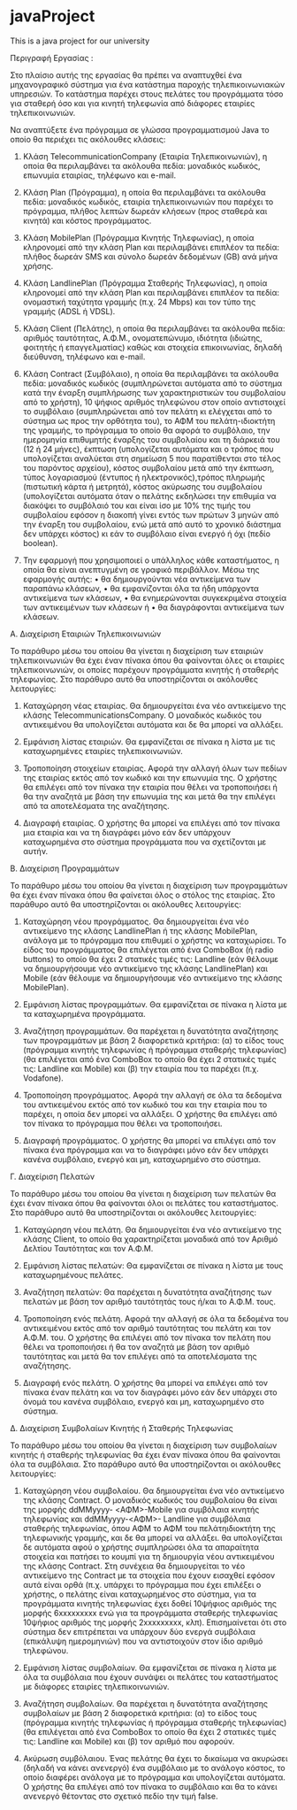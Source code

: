 # javaProject
This is a java project for our university

Περιγραφή Εργασίας :


Στο πλαίσιο αυτής της εργασίας θα πρέπει να αναπτυχθεί ένα μηχανογραφικό σύστημα για ένα
κατάστημα παροχής τηλεπικοινωνιακών υπηρεσιών. Το κατάστημα παρέχει στους πελάτες του
προγράμματα τόσο για σταθερή όσο και για κινητή τηλεφωνία από διάφορες εταιρίες
τηλεπικοινωνιών.

Να αναπτύξετε ένα πρόγραµµα σε γλώσσα προγραµµατισµού Java το οποίο θα περιέχει τις
ακόλουθες κλάσεις:

1. Κλάση TelecommunicationCompany (Εταιρία Τηλεπικοινωνιών), η οποία θα περιλαμβάνει
τα ακόλουθα πεδία: μοναδικός κωδικός, επωνυμία εταιρίας, τηλέφωνο και e-mail.

2. Κλάση Plan (Πρόγραμμα), η οποία θα περιλαμβάνει τα ακόλουθα πεδία: μοναδικός κωδικός,
εταιρία τηλεπικοινωνιών που παρέχει το πρόγραμμα, πλήθος λεπτών δωρεάν κλήσεων
(προς σταθερά και κινητά) και κόστος προγράμματος.

3. Κλάση MobilePlan (Πρόγραμμα Κινητής Τηλεφωνίας), η οποία κληρονομεί από την κλάση
Plan και περιλαμβάνει επιπλέον τα πεδία: πλήθος δωρεάν SMS και σύνολο δωρεάν
δεδομένων (GB) ανά μήνα χρήσης.

4. Κλάση LandlinePlan (Πρόγραμμα Σταθερής Τηλεφωνίας), η οποία κληρονομεί από την
κλάση Plan και περιλαμβάνει επιπλέον τα πεδία: ονομαστική ταχύτητα γραμμής (π.χ. 24
Mbps) και τον τύπο της γραμμής (ADSL ή VDSL).

5. Κλάση Client (Πελάτης), η οποία θα περιλαμβάνει τα ακόλουθα πεδία: αριθμός ταυτότητας,
Α.Φ.Μ., ονοματεπώνυμο, ιδιότητα (ιδιώτης, φοιτητής ή επαγγελματίας) καθώς και στοιχεία
επικοινωνίας, δηλαδή διεύθυνση, τηλέφωνο και e-mail. 


6. Κλάση Contract (Συμβόλαιο), η οποία θα περιλαμβάνει τα ακόλουθα πεδία: μοναδικός
κωδικός (συμπληρώνεται αυτόματα από το σύστημα κατά την έναρξη συμπλήρωσης των
χαρακτηριστικών του συμβολαίου από το χρήστη), 10 ψήφιος αριθμός τηλεφώνου στον
οποίο αντιστοιχεί το συμβόλαιο (συμπληρώνεται από τον πελάτη κι ελέγχεται από το
σύστημα ως προς την ορθότητα του), το ΑΦΜ του πελάτη-ιδιοκτήτη της γραμμής, το
πρόγραμμα το οποίο θα αφορά το συμβόλαιο, την ημερομηνία επιθυμητής έναρξης του
συμβολαίου και τη διάρκειά του (12 ή 24 μήνες), έκπτωση (υπολογίζεται αυτόματα και ο
τρόπος που υπολογίζεται αναλύεται στη σημείωση 5 που παρατίθενται στο τέλος του
παρόντος αρχείου), κόστος συμβολαίου μετά από την έκπτωση, τύπος λογαριασμού
(έντυπος ή ηλεκτρονικός),τρόπος πληρωμής (πιστωτική κάρτα ή μετρητά), κόστος ακύρωσης
του συμβολαίου (υπολογίζεται αυτόματα όταν ο πελάτης εκδηλώσει την επιθυμία να
διακόψει το συμβόλαιό του και είναι ίσο με 10% της τιμής του συμβολαίου εφόσον η
διακοπή γίνει εντός των πρώτων 3 μηνών από την έναρξη του συμβολαίου, ενώ μετά από
αυτό το χρονικό διάστημα δεν υπάρχει κόστος) κι εάν το συμβόλαιο είναι ενεργό ή όχι (πεδίο
boolean).


7. Την εφαρμογή που χρησιμοποιεί ο υπάλληλος κάθε καταστήματος, η οποία θα είναι
ανεπτυγμένη σε γραφικό περιβάλλον. Μέσω της εφαρμογής αυτής:
• θα δημιουργούνται νέα αντικείμενα των παραπάνω κλάσεων,
• θα εμφανίζονται όλα τα ήδη υπάρχοντα αντικείμενα των κλάσεων,
• θα ενημερώνονται συγκεκριμένα στοιχεία των αντικειμένων των κλάσεων ή
• θα διαγράφονται αντικείμενα των κλάσεων.







Α. Διαχείριση Εταιριών Τηλεπικοινωνιών

Το παράθυρο μέσω του οποίου θα γίνεται η διαχείριση των εταιριών τηλεπικοινωνιών θα
έχει έναν πίνακα όπου θα φαίνονται όλες οι εταιρίες τηλεπικοινωνιών, οι οποίες παρέχουν
προγράμματα κινητής ή σταθερής τηλεφωνίας. Στο παράθυρο αυτό θα υποστηρίζονται οι
ακόλουθες λειτουργίες:

1. Καταχώρηση νέας εταιρίας. Θα δημιουργείται ένα νέο αντικείμενο της κλάσης
TelecommunicationsCompany. Ο μοναδικός κωδικός του αντικειμένου θα
υπολογίζεται αυτόματα και δε θα μπορεί να αλλάξει.

2. Εμφάνιση λίστας εταιριών. Θα εμφανίζεται σε πίνακα η λίστα με τις καταχωρημένες
εταιρίες τηλεπικοινωνιών.

3. Τροποποίηση στοιχείων εταιρίας. Αφορά την αλλαγή όλων των πεδίων της εταιρίας
εκτός από τον κωδικό και την επωνυμία της. Ο χρήστης θα επιλέγει από τον πίνακα
την εταιρία που θέλει να τροποποιήσει ή θα την αναζητά με βάση την επωνυμία της
και μετά θα την επιλέγει από τα αποτελέσματα της αναζήτησης.

4. Διαγραφή εταιρίας. Ο χρήστης θα μπορεί να επιλέγει από τον πίνακα μια εταιρία
και να τη διαγράφει μόνο εάν δεν υπάρχουν καταχωρημένα στο σύστημα
προγράμματα που να σχετίζονται με αυτήν.


Β. Διαχείριση Προγραμμάτων

Το παράθυρο μέσω του οποίου θα γίνεται η διαχείριση των προγραμμάτων θα έχει έναν
πίνακα όπου θα φαίνεται όλος ο στόλος της εταιρίας. Στο παράθυρο αυτό θα υποστηρίζονται
οι ακόλουθες λειτουργίες:

1. Καταχώρηση νέου προγράμματος. Θα δημιουργείται ένα νέο αντικείμενο της
κλάσης LandlinePlan ή της κλάσης MobilePlan, ανάλογα με το πρόγραμμα που
επιθυμεί ο χρήστης να καταχωρίσει. Το είδος του προγράμματος θα επιλέγεται από
ένα ComboBox (ή radio buttons) το οποίο θα έχει 2 στατικές τιμές τις: Landline (εάν
θέλουμε να δημιουργήσουμε νέο αντικείμενο της κλάσης LandlinePlan) και Mobile
(εάν θέλουμε να δημιουργήσουμε νέο αντικείμενο της κλάσης MobilePlan).

2. Εμφάνιση λίστας προγραμμάτων. Θα εμφανίζεται σε πίνακα η λίστα με τα
καταχωρημένα προγράμματα.

3. Αναζήτηση προγραμμάτων. Θα παρέχεται η δυνατότητα αναζήτησης των
προγραμμάτων με βάση 2 διαφορετικά κριτήρια: (α) το είδος τους (πρόγραμμα
κινητής τηλεφωνίας ή πρόγραμμα σταθερής τηλεφωνίας) (θα επιλέγεται από ένα
ComboBox το οποίο θα έχει 2 στατικές τιμές τις: Landline και Mobile) και (β) την
εταιρία που τα παρέχει (π.χ. Vodafone).

4. Τροποποίηση προγράμματος. Αφορά την αλλαγή σε όλα τα δεδομένα του
αντικειμένου εκτός από τον κωδικό του και την εταιρία που το παρέχει, η οποία δεν
μπορεί να αλλάξει. Ο χρήστης θα επιλέγει από τον πίνακα το πρόγραμμα που θέλει
να τροποποιήσει.

5. Διαγραφή προγράμματος. Ο χρήστης θα μπορεί να επιλέγει από τον πίνακα ένα
πρόγραμμα και να το διαγράφει μόνο εάν δεν υπάρχει κανένα συμβόλαιο, ενεργό
και μη, καταχωρημένο στο σύστημα.

Γ. Διαχείριση Πελατών

Το παράθυρο μέσω του οποίου θα γίνεται η διαχείριση των πελατών θα έχει έναν πίνακα
όπου θα φαίνονται όλοι οι πελάτες του καταστήματος. Στο παράθυρο αυτό θα
υποστηρίζονται οι ακόλουθες λειτουργίες:

1. Καταχώρηση νέου πελάτη. Θα δημιουργείται ένα νέο αντικείμενο της κλάσης Client,
το οποίο θα χαρακτηρίζεται μοναδικά από τον Αριθμό Δελτίου Ταυτότητας και τον
Α.Φ.Μ.

2. Εμφάνιση λίστας πελατών: Θα εμφανίζεται σε πίνακα η λίστα με τους
καταχωρημένους πελάτες.

3. Αναζήτηση πελατών: Θα παρέχεται η δυνατότητα αναζήτησης των πελατών με βάση
τον αριθμό ταυτότητάς τους ή/και το Α.Φ.Μ. τους.

4. Τροποποίηση ενός πελάτη. Αφορά την αλλαγή σε όλα τα δεδομένα του αντικειμένου
εκτός από τον αριθμό ταυτότητας του πελάτη και τον Α.Φ.Μ. του. Ο χρήστης θα
επιλέγει από τον πίνακα τον πελάτη που θέλει να τροποποιήσει ή θα τον αναζητά με
βάση τον αριθμό ταυτότητας και μετά θα τον επιλέγει από τα αποτελέσματα της
αναζήτησης.

5. Διαγραφή ενός πελάτη. Ο χρήστης θα μπορεί να επιλέγει από τον πίνακα έναν
πελάτη και να τον διαγράφει μόνο εάν δεν υπάρχει στο όνομά του κανένα
συμβόλαιο, ενεργό και μη, καταχωρημένο στο σύστημα.


Δ. Διαχείριση Συμβολαίων Κινητής ή Σταθερής Τηλεφωνίας



Το παράθυρο μέσω του οποίου θα γίνεται η διαχείριση των συμβολαίων κινητής ή σταθερής
τηλεφωνίας θα έχει έναν πίνακα όπου θα φαίνονται όλα τα συμβόλαια. Στο παράθυρο αυτό
θα υποστηρίζονται οι ακόλουθες λειτουργίες:

1. Καταχώρηση νέου συμβολαίου. Θα δημιουργείται ένα νέο αντικείμενο της κλάσης
Contract. Ο μοναδικός κωδικός του συμβολαίου θα είναι της μορφής ddMMyyyy-
<ΑΦΜ>-Mobile για συμβόλαια κινητής τηλεφωνίας και ddMMyyyy-<ΑΦΜ>-
Landline για συμβόλαια σταθερής τηλεφωνίας, όπου ΑΦΜ το ΑΦΜ του πελάτηιδιοκτήτη της τηλεφωνικής γραμμής, και δε θα μπορεί να αλλάξει. θα υπολογίζεται
δε αυτόματα αφού ο χρήστης συμπληρώσει όλα τα απαραίτητα στοιχεία και πατήσει
το κουμπί για τη δημιουργία νέου αντικειμένου της κλάσης Contract. Στη συνέχεια
θα δημιουργείται το νέο αντικείμενο της Contract με τα στοιχεία που έχουν εισαχθεί
εφόσον αυτά είναι ορθά (π.χ. υπάρχει το πρόγραμμα που έχει επιλέξει ο χρήστης, ο
πελάτης είναι καταχωρημένος στο σύστημα, για τα προγράμματα κινητής
τηλεφωνίας έχει δοθεί 10ψήφιος αριθμός της μορφής 6xxxxxxxxx ενώ για τα
προγράμματα σταθερής τηλεφωνίας 10ψήφιος αριθμός της μορφής 2xxxxxxxxx,
κλπ). Επισημαίνεται ότι στο σύστημα δεν επιτρέπεται να υπάρχουν δύο ενεργά
συμβόλαια (επικάλυψη ημερομηνιών) που να αντιστοιχούν στον ίδιο αριθμό
τηλεφώνου.

2. Εμφάνιση λίστας συμβολαίων. Θα εμφανίζεται σε πίνακα η λίστα με όλα τα
συμβόλαια που έχουν συνάψει οι πελάτες του καταστήματος με διάφορες εταιρίες
τηλεπικοινωνιών.

3. Αναζήτηση συμβολαίων. Θα παρέχεται η δυνατότητα αναζήτησης συμβολαίων με
βάση 2 διαφορετικά κριτήρια: (α) το είδος τους (πρόγραμμα κινητής τηλεφωνίας ή
πρόγραμμα σταθερής τηλεφωνίας) (θα επιλέγεται από ένα ComboBox το οποίο θα
έχει 2 στατικές τιμές τις: Landline και Mobile) και (β) τον αριθμό που αφορούν.

4. Ακύρωση συμβόλαιου. Ένας πελάτης θα έχει το δικαίωμα να ακυρώσει (δηλαδή να
κάνει ανενεργό) ένα συμβόλαιο με το ανάλογο κόστος, το οποίο διαφέρει ανάλογα
με το πρόγραμμα και υπολογίζεται αυτόματα. Ο χρήστης θα επιλέγει από τον πίνακα
το συμβόλαιο και θα το κάνει ανενεργό θέτοντας στο σχετικό πεδίο την τιμή false.
